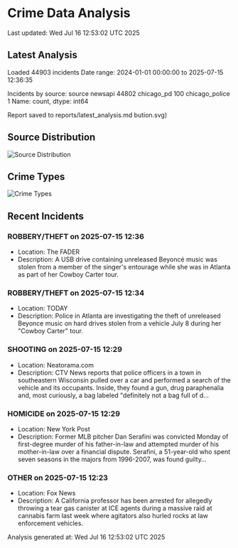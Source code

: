 # Crime Data Analysis
Last updated: Wed Jul 16 12:53:02 UTC 2025

## Latest Analysis

Loaded 44903 incidents
Date range: 2024-01-01 00:00:00 to 2025-07-15 12:36:35

Incidents by source:
source
newsapi           44802
chicago_pd          100
chicago_police        1
Name: count, dtype: int64

Report saved to reports/latest_analysis.md
bution.svg)

## Source Distribution
![Source Distribution](images/source_distribution.svg)

## Crime Types
![Crime Types](images/crime_types.svg)

## Recent Incidents

### ROBBERY/THEFT on 2025-07-15 12:36
- Location: The FADER
- Description: A USB drive containing unreleased Beyoncé music was stolen from a member of the singer's entourage while she was in Atlanta as part of her Cowboy Carter tour.


### ROBBERY/THEFT on 2025-07-15 12:34
- Location: TODAY
- Description: Police in Atlanta are investigating the theft of unreleased Beyonce music on hard drives stolen from a vehicle July 8 during her "Cowboy Carter" tour.


### SHOOTING on 2025-07-15 12:29
- Location: Neatorama.com
- Description: CTV News reports that police officers in a town in southeastern Wisconsin pulled over a car and performed a search of the vehicle and its occupants. Inside, they found a gun, drug paraphenalia and, most curiously, a bag labeled "definitely not a bag full of d…


### HOMICIDE on 2025-07-15 12:29
- Location: New York Post
- Description: Former MLB pitcher Dan Serafini was convicted Monday of first-degree murder of his father-in-law and attempted murder of his mother-in-law over a financial dispute. Serafini, a 51-year-old who spent seven seasons in the majors from 1996-2007, was found guilty…


### OTHER on 2025-07-15 12:23
- Location: Fox News
- Description: A California professor has been arrested for allegedly throwing a tear gas canister at ICE agents during a massive raid at cannabis farm last week where agitators also hurled rocks at law enforcement vehicles.

Analysis generated at: Wed Jul 16 12:53:02 UTC 2025
